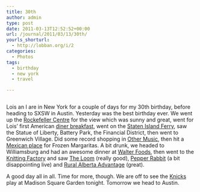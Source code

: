 ```yaml
---
title: 30th
author: admin
type: post
date: 2011-03-13T12:52:52+00:00
url: /journal/2011/03/13/30th/
yourls_shorturl:
  - http://lobban.org/i/2
categories:
  - Photos
tags:
  - birthday
  - new york
  - travel

---
```

[<img class="alignnone size-full" src="http://lobban.org/wp-content/uploads/2011/03/20110313-090419.jpg" alt="" />][1]

Lois an I are in New York for a couple of days for my 30th birthday, before heading to SXSW in Austin. Yesterday was the best birthday ever. We went up the [Rockefeller Centre][2] for the view which was sunny and great, went for Lois&#8217; first American [diner breakfast][3], went on the [Staten Island Ferry][4], saw the Statue of Liberty, Battery Park, the Financial District, then went to Greenwich Village. Did some record shopping in [Other Music][5], then hit a [Mexican place][6] for Frozen Margaritas. A bit drunk, we headed to Williamsburg and had an awesome dinner at [Walter Foods][7], then went to the [Knitting Factory][8] and saw [The Loom][9] (really good), [Pepper Rabbit][10] (a bit disappointing live) and [Rural Alberta Advantage][11] (great).

A good day all in all. Time for more, though. We are off to see the [Knicks][12] play at Madison Square Garden tonight. Tomorrow we head to Austin.

 [1]: http://lobban.org/wp-content/uploads/2011/03/20110313-090419.jpg
 [2]: http://www.topoftherocknyc.com/
 [3]: http://www.yelp.com/biz/evergreen-coffee-shop-restaurant-new-york
 [4]: http://www.siferry.com/
 [5]: http://www.othermusic.com/index.cgi
 [6]: http://www.yelp.com/biz/bennys-burritos-new-york
 [7]: http://www.walterfoods.com/
 [8]: http://bk.knittingfactory.com/
 [9]: http://www.myspace.com/theloommusic
 [10]: http://www.myspace.com/pepperrabbit
 [11]: http://www.theraa.com/
 [12]: http://www.nba.com/knicks/